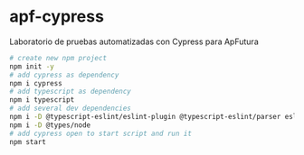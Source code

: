 # apf-cypress

Laboratorio de pruebas automatizadas con Cypress para ApFutura

```bash
# create new npm project
npm init -y
# add cypress as dependency
npm i cypress
# add typescript as dependency
npm i typescript
# add several dev dependencies
npm i -D @typescript-eslint/eslint-plugin @typescript-eslint/parser eslint eslint-config-prettier eslint-plugin-prettier prettier
npm i -D @types/node
# add cypress open to start script and run it
npm start
```
